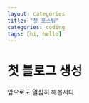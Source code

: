 ```yaml
---
layout: categories
title: "첫 포스팅"
categories: coding
tags: [hi, hello]
---
```


# 첫 블로그 생성

앞으로도 열심히 해봅시다
